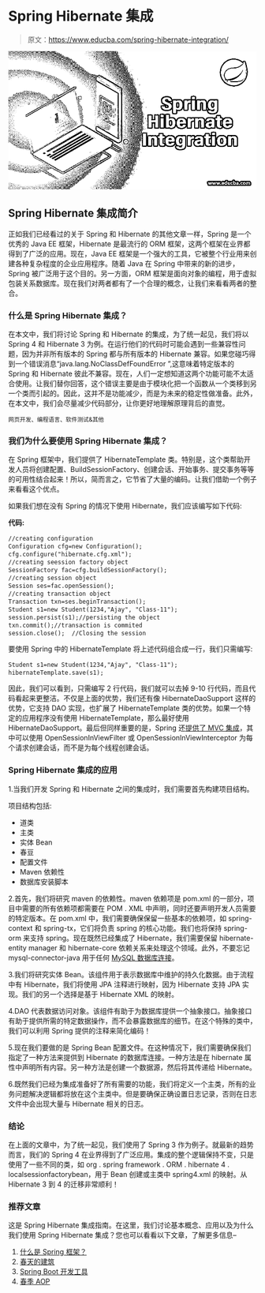 # Spring Hibernate 集成

> 原文：<https://www.educba.com/spring-hibernate-integration/>

![Spring-Hibernate-Integration](img/17082aa623d948e872bd355a63a727a3.png)



## Spring Hibernate 集成简介

正如我们已经看过的关于 Spring 和 Hibernate 的其他文章一样，Spring 是一个优秀的 Java EE 框架，Hibernate 是最流行的 ORM 框架，这两个框架在业界都得到了广泛的应用。现在，Java EE 框架是一个强大的工具，它被整个行业用来创建各种复杂程度的企业应用程序。随着 Java 在 Spring 中带来的新的进步，Spring 被广泛用于这个目的。另一方面，ORM 框架是面向对象的编程，用于虚拟包装关系数据库。现在我们对两者都有了一个合理的概念，让我们来看看两者的整合。

### 什么是 Spring Hibernate 集成？

在本文中，我们将讨论 Spring 和 Hibernate 的集成，为了统一起见，我们将以 Spring 4 和 Hibernate 3 为例。在运行他们的代码时可能会遇到一些兼容性问题，因为并非所有版本的 Spring 都与所有版本的 Hibernate 兼容。如果您碰巧得到一个错误消息“java.lang.NoClassDefFoundError ”,这意味着特定版本的 Spring 和 Hibernate 彼此不兼容。现在，人们一定想知道这两个功能可能不太适合使用。让我们替你回答，这个错误主要是由于模块化把一个函数从一个类移到另一个类而引起的。因此，这并不是功能减少，而是为未来的稳定性做准备。此外，在本文中，我们会尽量减少代码部分，让你更好地理解原理背后的直觉。

<small>网页开发、编程语言、软件测试&其他</small>

### 我们为什么要使用 Spring Hibernate 集成？

在 Spring 框架中，我们提供了 HibernateTemplate 类。特别是，这个类帮助开发人员将创建配置、BuildSessionFactory、创建会话、开始事务、提交事务等等的可用性结合起来！所以，简而言之，它节省了大量的编码。让我们借助一个例子来看看这个优点。

如果我们想在没有 Spring 的情况下使用 Hibernate，我们应该编写如下代码:

**代码:**

```
//creating configuration
Configuration cfg=new Configuration();
cfg.configure("hibernate.cfg.xml");
//creating seession factory object
SessionFactory fac=cfg.buildSessionFactory();
//creating session object
Session ses=fac.openSession();
//creating transaction object
Transaction txn=ses.beginTransaction();
Student s1=new Student(1234,"Ajay", "Class-11");
session.persist(s1);//persisting the object
txn.commit();//transaction is commited
session.close();  //Closing the session
```

要使用 Spring 中的 HibernateTemplate 将上述代码组合成一行，我们只需编写:

```
Student s1=new Student(1234,"Ajay", "Class-11");
hibernateTemplate.save(s1);
```

因此，我们可以看到，只需编写 2 行代码，我们就可以去掉 9-10 行代码，而且代码看起来更整洁。不仅是上面的优势，我们还有像 HibernateDaoSupport 这样的优势，它支持 DAO 实现，也扩展了 HibernateTemplate 类的优势。如果一个特定的应用程序没有使用 HibernateTemplate，那么最好使用 HibernateDaoSupport。最后但同样重要的是，Spring 还[提供了 MVC 集成](https://www.educba.com/what-is-mvc/)，其中可以使用 OpenSessionInViewFilter 或 OpenSessionInViewInterceptor 为每个请求创建会话，而不是为每个线程创建会话。

### Spring Hibernate 集成的应用

1.当我们开发 Spring 和 Hibernate 之间的集成时，我们需要首先构建项目结构。

项目结构包括:

*   道类
*   主类
*   实体 Bean
*   春豆
*   配置文件
*   Maven 依赖性
*   数据库安装脚本

2.首先，我们将研究 maven 的依赖性。maven 依赖项是 pom.xml 的一部分，项目中需要的所有依赖项都需要在 POM . XML 中声明，同时还要声明开发人员需要的特定版本。在 pom.xml 中，我们需要确保保留一些基本的依赖项，如 spring-context 和 spring-tx，它们将负责 spring 的核心功能。我们也将保持 spring-orm 来支持 spring。现在既然已经集成了 Hibernate，我们需要保留 hibernate-entity manager 和 hibernate-core 依赖关系来处理这个领域。此外，不要忘记 mysql-connector-java 用于任何 [MySQL 数据库连接](https://www.educba.com/what-is-mysql-database/)。

3.我们将研究实体 Bean。该组件用于表示数据库中维护的持久化数据。由于流程中有 Hibernate，我们将使用 JPA 注释进行映射，因为 Hibernate 支持 JPA 实现。我们的另一个选择是基于 Hibernate XML 的映射。

4.DAO 代表数据访问对象。该组件有助于为数据库提供一个抽象接口。抽象接口有助于提供所需的特定数据操作，而不会暴露数据库的细节。在这个特殊的类中，我们可以利用 Spring 提供的注释来简化编码！

5.现在我们要做的是 Spring Bean 配置文件。在这种情况下，我们需要确保我们指定了一种方法来提供到 Hibernate 的数据库连接。一种方法是在 hibernate 属性中声明所有内容。另一种方法是创建一个数据源，然后将其传递给 Hibernate。

6.既然我们已经为集成准备好了所有需要的功能，我们将定义一个主类，所有的业务问题解决逻辑都将放在这个主类中。但是要确保正确设置日志记录，否则在日志文件中会出现大量与 Hibernate 相关的日志。

### 结论

在上面的文章中，为了统一起见，我们使用了 Spring 3 作为例子。就最新的趋势而言，我们的 Spring 4 在业界得到了广泛应用。集成的整个逻辑保持不变，只是使用了一些不同的类，如 org . spring framework . ORM . hibernate 4 . localsessionfactorybean，用于 Bean 创建或主类中 spring4.xml 的映射。从 Hibernate 3 到 4 的迁移非常顺利！

### 推荐文章

这是 Spring Hibernate 集成指南。在这里，我们讨论基本概念、应用以及为什么我们使用 Spring Hibernate 集成？您也可以看看以下文章，了解更多信息–

1.  [什么是 Spring 框架？](https://www.educba.com/what-is-spring-framework/)
2.  [春天的建筑](https://www.educba.com/spring-architecture/)
3.  [Spring Boot 开发工具](https://www.educba.com/spring-boot-devtools/)
4.  [春季 AOP](https://www.educba.com/spring-aop/)





